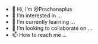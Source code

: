 - 👋 Hi, I’m @Prachanaplus
- 👀 I’m interested in ...
- 🌱 I’m currently learning ...
- 💞️ I’m looking to collaborate on ...
- 📫 How to reach me ...

<!---
Prachanaplus/Prachanaplus is a ✨ special ✨ repository because its `README.md` (this file) appears on your GitHub profile.
You can click the Preview link to take a look at your changes.
--->
